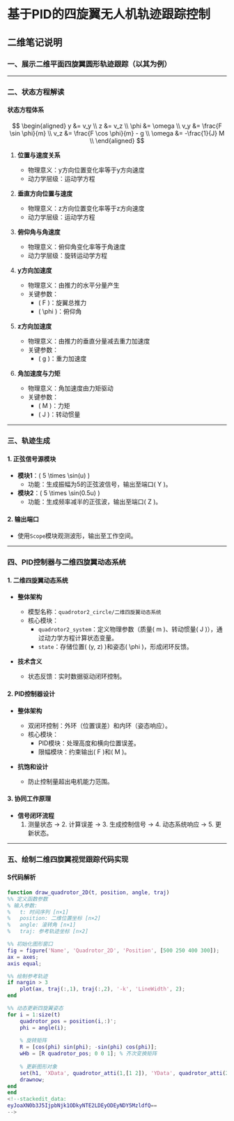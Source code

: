 
# 基于PID的四旋翼无人机轨迹跟踪控制

## 二维笔记说明

### 一、展示二维平面四旋翼圆形轨迹跟踪（以其为例）

---

### 二、状态方程解读

#### 状态方程体系

$$
\begin{aligned}
y &= v_y \\
z &= v_z \\
\phi &= \omega \\
v_y &= \frac{F \sin \phi}{m} \\
v_z &= \frac{F \cos \phi}{m} - g \\
\omega &= -\frac{1}{J} M \\
\end{aligned}
$$

1. **位置与速度关系**  
   - 物理意义：y方向位置变化率等于y方向速度  
   - 动力学层级：运动学方程  

2. **垂直方向位置与速度**  
   - 物理意义：z方向位置变化率等于z方向速度  
   - 动力学层级：运动学方程  

3. **俯仰角与角速度**  
   - 物理意义：俯仰角变化率等于角速度  
   - 动力学层级：旋转运动学方程  

4. **y方向加速度**  
   - 物理意义：由推力的水平分量产生  
   - 关键参数：  
     - \( F \)：旋翼总推力  
     - \( \phi \)：俯仰角  

5. **z方向加速度**  
   - 物理意义：由推力的垂直分量减去重力加速度  
   - 关键参数：  
     - \( g \)：重力加速度  

6. **角加速度与力矩**  
   - 物理意义：角加速度由力矩驱动  
   - 关键参数：  
     - \( M \)：力矩  
     - \( J \)：转动惯量  

---

### 三、轨迹生成

#### 1. 正弦信号源模块
- **模块1**：\( 5 \times \sin(u) \)  
  - 功能：生成振幅为5的正弦波信号，输出至端口\( Y \)。
- **模块2**：\( 5 \times \sin(0.5u) \)  
  - 功能：生成频率减半的正弦波，输出至端口\( Z \)。

#### 2. 输出端口
- 使用`Scope`模块观测波形，输出至工作空间。

---

### 四、PID控制器与二维四旋翼动态系统

#### 1. 二维四旋翼动态系统
- **整体架构**  
  - 模型名称：`quadrotor2_circle/二维四旋翼动态系统`  
  - 核心模块：  
    - `quadrotor2_system`：定义物理参数（质量\( m \)、转动惯量\( J \)），通过动力学方程计算状态变量。  
    - `state`：存储位置\( (y, z) \)和姿态\( \phi \)，形成闭环反馈。  

- **技术含义**  
  - 状态反馈：实时数据驱动闭环控制。  

#### 2. PID控制器设计
- **整体架构**  
  - 双闭环控制：外环（位置误差）和内环（姿态响应）。  
  - 核心模块：  
    - PID模块：处理高度和横向位置误差。  
    - 限幅模块：约束输出\( F \)和\( M \)。  

- **抗饱和设计**  
  - 防止控制量超出电机能力范围。  

#### 3. 协同工作原理
- **信号闭环流程**  
  1. 测量状态 → 2. 计算误差 → 3. 生成控制信号 → 4. 动态系统响应 → 5. 更新状态。  

---

### 五、绘制二维四旋翼视觉跟踪代码实现

#### S代码解析
```matlab
function draw_quadrotor_2D(t, position, angle, traj)
%% 定义函数参数
% 输入参数:
%   t: 时间序列 [n×1]
%   position: 二维位置坐标 [n×2]
%   angle: 滚转角 [n×1]
%   traj: 参考轨迹坐标 [n×2]

%% 初始化图形窗口
fig = figure('Name', 'Quadrotor_2D', 'Position', [500 250 400 300]);
ax = axes;
axis equal;

%% 绘制参考轨迹
if nargin > 3
    plot(ax, traj(:,1), traj(:,2), '-k', 'LineWidth', 2);
end

%% 动态更新四旋翼姿态
for i = 1:size(t)
    quadrotor_pos = position(i,:)';
    phi = angle(i);
    
    % 旋转矩阵
    R = [cos(phi) sin(phi); -sin(phi) cos(phi)];
    wHb = [R quadrotor_pos; 0 0 1]; % 齐次变换矩阵
    
    % 更新图形对象
    set(h1, 'XData', quadrotor_atti(1,[1 2]), 'YData', quadrotor_atti(2,[1 2]));
    drawnow;
end
end
<!--stackedit_data:
eyJoaXN0b3J5IjpbNjk1ODkyNTE2LDEyODEyNDY5MzldfQ==
-->